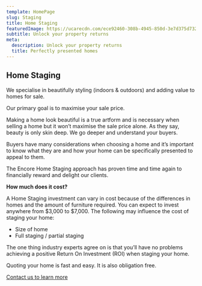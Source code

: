 ```yaml
---
template: HomePage
slug: Staging
title: Home Staging
featuredImage: https://ucarecdn.com/ece92460-308b-4945-850d-3e7d375d7329/
subtitle: Unlock your property returns
meta:
  description: Unlock your property returns
  title: Perfectly presented homes
---
```

## Home Staging

We specialise in beautifully styling (indoors & outdoors) and adding value to homes for sale.

Our primary goal is to maximise your sale price.  

Making a home look beautiful is a true artform and is necessary when selling a home but it won’t maximise the sale price alone. As they say, beauty is only skin deep.  We go deeper and understand your buyers.

Buyers have many considerations when choosing a home and it’s important to know what they are and how your home can be specifically presented to appeal to them.  

The Encore Home Staging approach has proven time and time again to financially reward and delight our clients.

**How much does it cost?**

A Home Staging investment can vary in cost because of the differences in homes and the amount of furniture required. You can expect to invest anywhere from $3,000 to $7,000. The following may influence the cost of staging your home:

* Size of home
* Full staging / partial staging

The one thing industry experts agree on is that you’ll have no problems achieving a positive Return On Investment (ROI) when staging your home.

Quoting your home is fast and easy. It is also obligation free.

  [Contact us to learn more](https://encorehomestaging.com.au/contact)